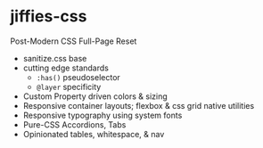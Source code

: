 # jiffies-css

Post-Modern CSS Full-Page Reset

* sanitize.css base
* cutting edge standards
  * `:has()` pseudoselector
  * `@layer` specificity
* Custom Property driven colors & sizing
* Responsive container layouts; flexbox & css grid native utilities
* Responsive typography using system fonts
* Pure-CSS Accordions, Tabs
* Opinionated tables, whitespace, & nav 
